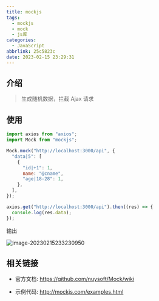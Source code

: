 ```yaml
---
title: mockjs
tags:
  - mockjs
  - mock
  - js库
categories:
  - JavaScript
abbrlink: 25c5823c
date: 2023-02-15 23:29:31
---
```


## 介绍

> 生成随机数据，拦截 Ajax 请求

## 使用

```js
import axios from "axios";
import Mock from "mockjs";

Mock.mock("http://localhost:3000/api", {
  "data|5": [
    {
      "id|+1": 1,
      name: "@cname",
      "age|18-28": 1,
    },
  ],
});

axios.get("http://localhost:3000/api").then((res) => {
  console.log(res.data);
});
```

输出

![image-20230215233230950](http://qiniu.yujing.fit/typora_img/image-20230215233230950.png)

## 相关链接

- 官方文档: https://github.com/nuysoft/Mock/wiki

- 示例代码:  http://mockjs.com/examples.html

  